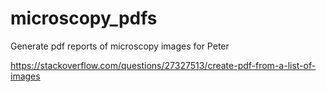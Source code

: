 # microscopy_pdfs
Generate pdf reports of microscopy images for Peter

https://stackoverflow.com/questions/27327513/create-pdf-from-a-list-of-images
